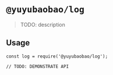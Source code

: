 # `@yuyubaobao/log`

> TODO: description

## Usage

```
const log = require('@yuyubaobao/log');

// TODO: DEMONSTRATE API
```
